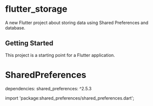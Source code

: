 # flutter_storage

A new Flutter project about storing data using Shared Preferences and database.

## Getting Started

This project is a starting point for a Flutter application.

# SharedPreferences

dependencies:
  shared_preferences: ^2.5.3

import 'package:shared_preferences/shared_preferences.dart';
